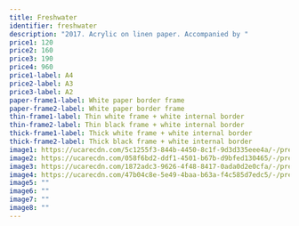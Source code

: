 ```yaml
---
title: Freshwater
identifier: freshwater
description: "2017. Acrylic on linen paper. Accompanied by "
price1: 120
price2: 160
price3: 190
price4: 960
price1-label: A4
price2-label: A3
price3-label: A2
paper-frame1-label: White paper border frame
paper-frame2-label: White paper border frame
thin-frame1-label: Thin white frame + white internal border
thin-frame2-label: Thin black frame + white internal border
thick-frame1-label: Thick white frame + white internal border
thick-frame2-label: Thick black frame + white internal border
image1: https://ucarecdn.com/5c1255f3-844b-4450-8c1f-9d3d335eee4a/-/preview/-/rotate/270/-/enhance/46/-/sharp/5/
image2: https://ucarecdn.com/058f6bd2-ddf1-4501-b67b-d9bfed130465/-/preview/-/enhance/59/-/sharp/6/
image3: https://ucarecdn.com/1872adc3-9626-4f48-8417-0ada0d2e0cfa/-/preview/-/enhance/46/-/sharp/10/
image4: https://ucarecdn.com/47b04c8e-5e49-4baa-b63a-f4c585d7edc5/-/preview/-/enhance/68/-/sharp/7/
image5: ""
image6: ""
image7: ""
image8: ""
---
```

